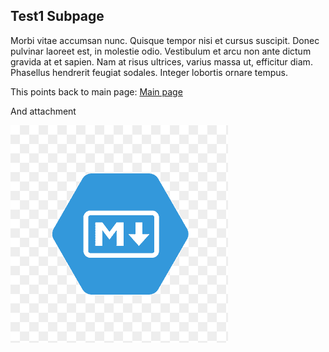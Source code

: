 ## Test1 Subpage

Morbi vitae accumsan nunc. Quisque tempor nisi et cursus suscipit. Donec pulvinar laoreet est, in molestie odio. Vestibulum et arcu non ante dictum gravida at et sapien. Nam at risus ultrices, varius massa ut, efficitur diam. Phasellus hendrerit feugiat sodales. Integer lobortis ornare tempus.

This points back to main page: [Main page](./test1_main.md)

And attachment

![](md2.png)